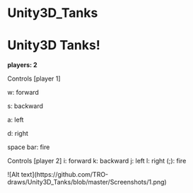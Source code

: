 # Unity3D_Tanks

<h1>Unity3D Tanks!</h1>
<p>
<b>players: 2 </p></b>

<p>Controls [player 1]</p>
<p>w: forward</p>
<p>s: backward</p>
<p>a: left</p>
<p>d: right</p>
<p>space bar: fire</p>


<p>
Controls [player 2]
i: forward
k: backward
j: left
l: right
(;): fire
</p>
![Alt text](https://github.com/TRO-draws/Unity3D_Tanks/blob/master/Screenshots/1.png)
